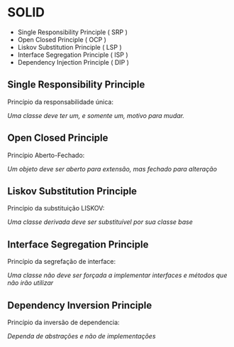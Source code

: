 # SOLID

* Single Responsibility Principle ( SRP )
* Open Closed Principle ( OCP )
* Liskov Substitution Principle ( LSP )
* Interface Segregation Principle ( ISP )
* Dependency Injection Principle ( DIP )


## Single Responsibility Principle

Princípio da responsabilidade única:  

_Uma classe deve ter um, e somente um, motivo para mudar._


## Open Closed Principle

Princípio Aberto-Fechado:  

_Um objeto deve ser aberto para extensão, mas fechado para alteração_

## Liskov Substitution Principle

Princípio da substituição LISKOV:  

_Uma classe derivada deve ser substituível por sua classe base_

## Interface Segregation Principle

Princípio da segrefação de interface:

_Uma classe não deve ser forçada a implementar interfaces e métodos que não irão utilizar_

## Dependency Inversion Principle

Princípio da inversão de dependencia:

_Dependa de abstrações e não de implementações_